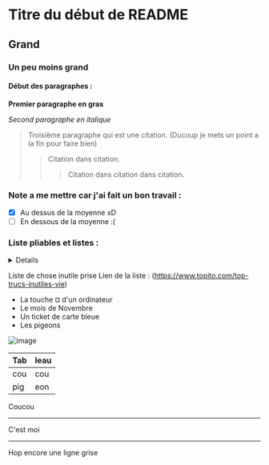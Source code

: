 #  Titre du début de README
## Grand
### Un peu moins grand
#### Début des paragraphes :

**Premier paragraphe en gras**

_Second paragraphe en italique_

> Troisième paragraphe qui est une citation. (Ducoup je mets un point a la fin pour faire bien)
>> Citation dans citation.
>>>Citation dans citation dans citation.


### Note a me mettre car j'ai fait un bon travail :
- [x] Au dessus de la moyenne xD
- [ ] En dessous de la moyenne :(

### Liste pliables et listes :
<details> Dans retour vers le futur, enfaite il vas dans le passé. </details>

Liste de chose inutile prise  Lien de la liste : (https://www.topito.com/top-trucs-inutiles-vie)

+  La touche ¤ d'un ordinateur
+  Le mois de Novembre
+  Un ticket de carte bleue
+  Les pigeons

![image](https://media.topito.com/wp-content/uploads/2021/06/shutterstock_1069354133-600x400.jpg)
  
| Tab | leau|
| --- | --- |
| cou| cou |
| pig | eon |

Coucou 

___ 

C'est moi

***

Hop encore une ligne grise







